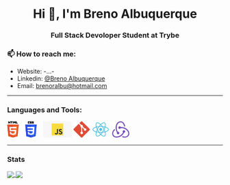 <h1 align="center">Hi 👋, I'm Breno Albuquerque</h1>
<h3 align="center">Full Stack Devoloper Student at Trybe</h3>

### 📫 How to reach me:

- Website: -...-
- Linkedin: [@Breno Albuquerque](https://www.linkedin.com/in/breno-albuquerque/)
- Email: brenoralbu@hotmail.com

---

### Languages and Tools:  

<code><img height="38" src="./Images/html5.png" alt="html5"/></code>
<code><img height="38" src="./Images/css3.png" alt="css3"/></code>
<code><img height="38" src="./Images/javascript.png" alt="Java Script"></code>
<code><img height="38" src="./Images/git.png" alt="git"/></code>
<code><img height="38" src="./Images/react.png" alt="react"></code>
<code><img height="38" src="./Images/redux.png" alt="redux"></code>

---

### Stats

<a target="_blank" href="https://github.com/Breno-Albuquerque">
  <img align="center" height="160" src="https://github-readme-stats.vercel.app/api?username=breno-albuquerque&show_icons=true&theme=gruvbox&count_private=true&hide_border=true&include_all_commits=true" />
</a>

<a target="_blank" href="https://github.com/Breno-Albuquerque">
  <img align="center" height="160" src="https://github-readme-stats.vercel.app/api/top-langs/?username=breno-albuquerque&layout=compact&show_icons=true&hide_border=true&theme=merko&langs_count=10" />
</a>
